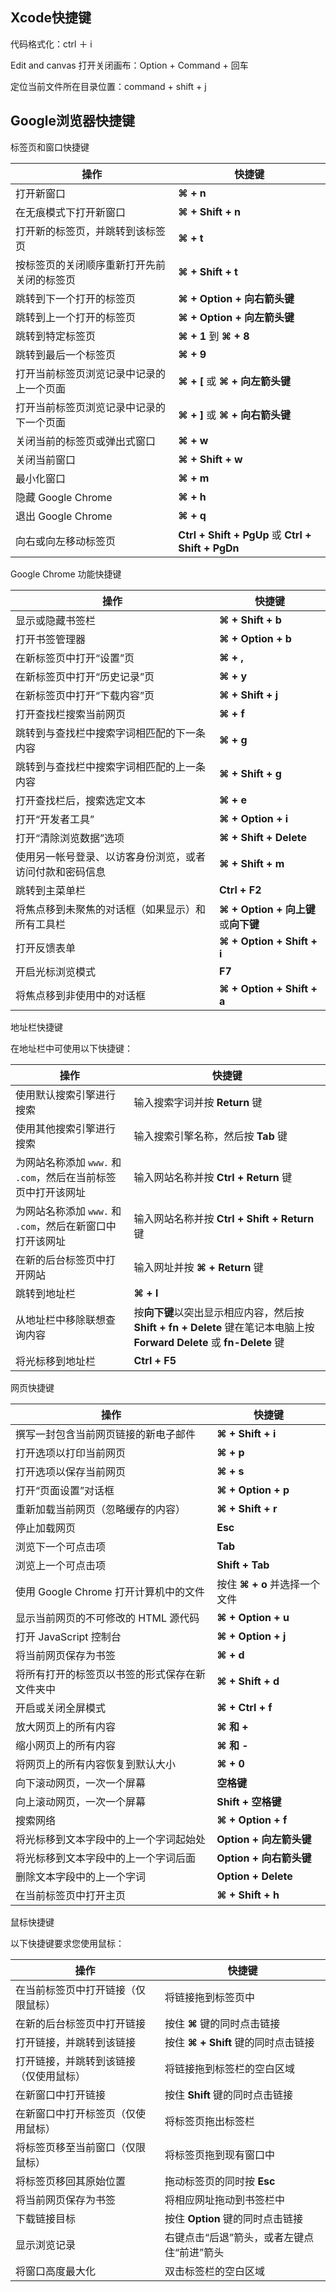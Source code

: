 ## Xcode快捷键

代码格式化：ctrl ＋ i 

Edit and canvas 打开关闭画布：Option + Command + 回车

定位当前文件所在目录位置：command + shift + j

## Google浏览器快捷键

标签页和窗口快捷键

| **操作**                                   | **快捷键**                                         |
| ------------------------------------------ | -------------------------------------------------- |
| 打开新窗口                                 | **⌘ + n**                                          |
| 在无痕模式下打开新窗口                     | **⌘ + Shift + n**                                  |
| 打开新的标签页，并跳转到该标签页           | **⌘ + t**                                          |
| 按标签页的关闭顺序重新打开先前关闭的标签页 | **⌘ + Shift + t**                                  |
| 跳转到下一个打开的标签页                   | **⌘ + Option + 向右箭头键**                        |
| 跳转到上一个打开的标签页                   | **⌘ + Option + 向左箭头键**                        |
| 跳转到特定标签页                           | **⌘ + 1** 到 **⌘ + 8**                             |
| 跳转到最后一个标签页                       | **⌘ + 9**                                          |
| 打开当前标签页浏览记录中记录的上一个页面   | **⌘ + [** 或 **⌘ + 向左箭头键**                    |
| 打开当前标签页浏览记录中记录的下一个页面   | **⌘ + ]** 或 **⌘ + 向右箭头键**                    |
| 关闭当前的标签页或弹出式窗口               | **⌘ + w**                                          |
| 关闭当前窗口                               | **⌘ + Shift + w**                                  |
| 最小化窗口                                 | **⌘ + m**                                          |
| 隐藏 Google Chrome                         | **⌘ + h**                                          |
| 退出 Google Chrome                         | **⌘ + q**                                          |
| 向右或向左移动标签页                       | **Ctrl + Shift + PgUp** 或 **Ctrl + Shift + PgDn** |

Google Chrome 功能快捷键

| **操作**                                                 | **快捷键**                          |
| -------------------------------------------------------- | ----------------------------------- |
| 显示或隐藏书签栏                                         | **⌘ + Shift + b**                   |
| 打开书签管理器                                           | **⌘ + Option + b**                  |
| 在新标签页中打开“设置”页                                 | **⌘ + ,**                           |
| 在新标签页中打开“历史记录”页                             | **⌘ + y**                           |
| 在新标签页中打开“下载内容”页                             | **⌘ + Shift + j**                   |
| 打开查找栏搜索当前网页                                   | **⌘ + f**                           |
| 跳转到与查找栏中搜索字词相匹配的下一条内容               | **⌘ + g**                           |
| 跳转到与查找栏中搜索字词相匹配的上一条内容               | **⌘ + Shift + g**                   |
| 打开查找栏后，搜索选定文本                               | **⌘ + e**                           |
| 打开“开发者工具”                                         | **⌘ + Option + i**                  |
| 打开“清除浏览数据”选项                                   | **⌘ + Shift + Delete**              |
| 使用另一帐号登录、以访客身份浏览，或者访问付款和密码信息 | **⌘ + Shift + m**                   |
| 跳转到主菜单栏                                           | **Ctrl + F2**                       |
| 将焦点移到未聚焦的对话框（如果显示）和所有工具栏         | **⌘ + Option + 向上键**或**向下键** |
| 打开反馈表单                                             | **⌘ + Option + Shift + i**          |
| 开启光标浏览模式                                         | **F7**                              |
| 将焦点移到非使用中的对话框                               | **⌘ + Option + Shift + a**          |

地址栏快捷键

在地址栏中可使用以下快捷键：

| **操作**                                                     | **快捷键**                                                   |
| ------------------------------------------------------------ | ------------------------------------------------------------ |
| 使用默认搜索引擎进行搜索                                     | 输入搜索字词并按 **Return** 键                               |
| 使用其他搜索引擎进行搜索                                     | 输入搜索引擎名称，然后按 **Tab** 键                          |
| 为网站名称添加 `www.` 和 `.com`，然后在当前标签页中打开该网址 | 输入网站名称并按 **Ctrl + Return** 键                        |
| 为网站名称添加 `www.` 和 `.com`，然后在新窗口中打开该网址    | 输入网站名称并按 **Ctrl + Shift + Return** 键                |
| 在新的后台标签页中打开网站                                   | 输入网址并按 **⌘ + Return** 键                               |
| 跳转到地址栏                                                 | **⌘ + l**                                                    |
| 从地址栏中移除联想查询内容                                   | 按**向下键**以突出显示相应内容，然后按 **Shift + fn + Delete** 键在笔记本电脑上按 **Forward Delete** 或 **fn-Delete** 键 |
| 将光标移到地址栏                                             | **Ctrl + F5**                                                |

网页快捷键

| **操作**                                       | **快捷键**                    |
| ---------------------------------------------- | ----------------------------- |
| 撰写一封包含当前网页链接的新电子邮件           | **⌘ + Shift + i**             |
| 打开选项以打印当前网页                         | **⌘ + p**                     |
| 打开选项以保存当前网页                         | **⌘ + s**                     |
| 打开“页面设置”对话框                           | **⌘ + Option + p**            |
| 重新加载当前网页（忽略缓存的内容）             | **⌘ + Shift + r**             |
| 停止加载网页                                   | **Esc**                       |
| 浏览下一个可点击项                             | **Tab**                       |
| 浏览上一个可点击项                             | **Shift + Tab**               |
| 使用 Google Chrome 打开计算机中的文件          | 按住 **⌘ + o** 并选择一个文件 |
| 显示当前网页的不可修改的 HTML 源代码           | **⌘ + Option + u**            |
| 打开 JavaScript 控制台                         | **⌘ + Option + j**            |
| 将当前网页保存为书签                           | **⌘ + d**                     |
| 将所有打开的标签页以书签的形式保存在新文件夹中 | **⌘ + Shift + d**             |
| 开启或关闭全屏模式                             | **⌘ + Ctrl + f**              |
| 放大网页上的所有内容                           | **⌘ 和 +**                    |
| 缩小网页上的所有内容                           | **⌘ 和 -**                    |
| 将网页上的所有内容恢复到默认大小               | **⌘ + 0**                     |
| 向下滚动网页，一次一个屏幕                     | **空格键**                    |
| 向上滚动网页，一次一个屏幕                     | **Shift + 空格键**            |
| 搜索网络                                       | **⌘ + Option + f**            |
| 将光标移到文本字段中的上一个字词起始处         | **Option + 向左箭头键**       |
| 将光标移到文本字段中的上一个字词后面           | **Option + 向右箭头键**       |
| 删除文本字段中的上一个字词                     | **Option + Delete**           |
| 在当前标签页中打开主页                         | **⌘ + Shift + h**             |

鼠标快捷键

以下快捷键要求您使用鼠标：

| **操作**                               | **快捷键**                                 |
| -------------------------------------- | ------------------------------------------ |
| 在当前标签页中打开链接（仅限鼠标）     | 将链接拖到标签页中                         |
| 在新的后台标签页中打开链接             | 按住 **⌘** 键的同时点击链接                |
| 打开链接，并跳转到该链接               | 按住 **⌘ + Shift** 键的同时点击链接        |
| 打开链接，并跳转到该链接（仅使用鼠标） | 将链接拖到标签栏的空白区域                 |
| 在新窗口中打开链接                     | 按住 **Shift** 键的同时点击链接            |
| 在新窗口中打开标签页（仅使用鼠标）     | 将标签页拖出标签栏                         |
| 将标签页移至当前窗口（仅限鼠标）       | 将标签页拖到现有窗口中                     |
| 将标签页移回其原始位置                 | 拖动标签页的同时按 **Esc**                 |
| 将当前网页保存为书签                   | 将相应网址拖动到书签栏中                   |
| 下载链接目标                           | 按住 **Option** 键的同时点击链接           |
| 显示浏览记录                           | 右键点击“后退”箭头，或者左键点住“前进”箭头 |
| 将窗口高度最大化                       | 双击标签栏的空白区域                       |
